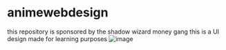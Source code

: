 # animewebdesign
this repository is sponsored by the shadow wizard money gang
this is a UI design made for learning purposes 
![image](https://user-images.githubusercontent.com/33368352/224232626-231e4f4d-ac77-44aa-8dd1-613b48640b0c.png)
